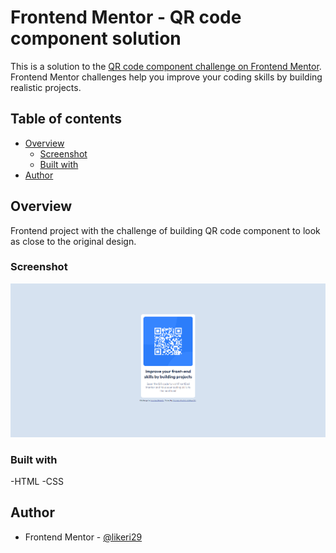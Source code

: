 # Frontend Mentor - QR code component solution

This is a solution to the [QR code component challenge on Frontend Mentor](https://www.frontendmentor.io/challenges/qr-code-component-iux_sIO_H). Frontend Mentor challenges help you improve your coding skills by building realistic projects. 

## Table of contents

- [Overview](#overview)
  - [Screenshot](#screenshot)
  - [Built with](#built-with)
- [Author](#author)

## Overview

Frontend project with the challenge of building QR code component to look as close to the original design.

### Screenshot

![](./images/screenshot.png)

### Built with

-HTML
-CSS

## Author

- Frontend Mentor - [@likeri29](https://www.frontendmentor.io/profile/likeri29)
